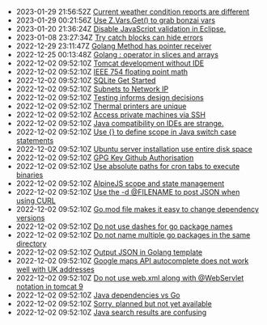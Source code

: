 * 2023-01-29 21:56:52Z [Current weather condition reports are different](../28)
* 2023-01-29 00:21:56Z [Use Z.Vars.Get() to grab bonzai vars](../27)
* 2023-01-20 21:36:24Z [Disable JavaScript validation in Eclipse.](../26)
* 2023-01-08 23:27:34Z [Try catch blocks can hide errors](../25)
* 2022-12-29 23:11:47Z [Golang Method has pointer receiver](../24)
* 2022-12-25 00:13:48Z [Golang : operator in slices and arrays](../23)
* 2022-12-02 09:52:10Z [Tomcat development without IDE](../21)
* 2022-12-02 09:52:10Z [IEEE 754 floating point math](../15)
* 2022-12-02 09:52:10Z [SQLite Get Started](../16)
* 2022-12-02 09:52:10Z [Subnets to Network IP](../17)
* 2022-12-02 09:52:10Z [Testing informs design decisions](../18)
* 2022-12-02 09:52:10Z [Thermal printers are unique](../19)
* 2022-12-02 09:52:10Z [Access private machines via SSH](../2)
* 2022-12-02 09:52:10Z [Java compatibility on IDEs are strange.](../12)
* 2022-12-02 09:52:10Z [Use {} to define scope in Java switch case statements](../14)
* 2022-12-02 09:52:10Z [Ubuntu server installation use entire disk space](../22)
* 2022-12-02 09:52:10Z [GPG Key Github Authorisation](../10)
* 2022-12-02 09:52:10Z [Use absolute paths for cron tabs to execute binaries](../1)
* 2022-12-02 09:52:10Z [AlpineJS scope and state management](../3)
* 2022-12-02 09:52:10Z [Use the -d @FILENAME to post JSON when using CURL](../4)
* 2022-12-02 09:52:10Z [Go.mod file makes it easy to change dependency versions](../5)
* 2022-12-02 09:52:10Z [Do not use dashes for go package names](../6)
* 2022-12-02 09:52:10Z [Do not name multiple go packages in the same directory](../7)
* 2022-12-02 09:52:10Z [Output JSON in Golang template](../8)
* 2022-12-02 09:52:10Z [Google maps API autocomplete does not work well with UK addresses](../9)
* 2022-12-02 09:52:10Z [Do not use web.xml along with @WebServlet notation in tomcat 9](../20)
* 2022-12-02 09:52:10Z [Java dependencies vs Go](../11)
* 2022-12-02 09:52:10Z [Sorry, planned but not yet available](../0)
* 2022-12-02 09:52:10Z [Java search results are confusing](../13)
